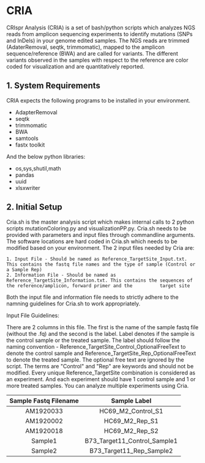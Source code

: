 # CRIA

CRIspr Analysis (CRIA) is a set of bash/python scripts which analyzes NGS reads from amplicon sequencing experiments to identify mutations (SNPs and InDels) in your genome edited samples. The NGS reads are trimmed (AdaterRemoval, seqtk, trimmomatic), mapped to the amplicon sequence/reference (BWA) and are called for variants. The different variants observed in the samples with respect to the reference are color coded for visualization and are quantitatively reported.

## 1. System Requirements

CRIA expects the following programs to be installed in your environment.

  * AdapterRemoval
  * seqtk
  * trimmomatic
  * BWA
  * samtools
  * fastx toolkit

And the below python libraries:

  * os,sys,shutil,math
  * pandas
  * uuid
  * xlsxwriter
 
 ## 2. Initial Setup
 
Cria.sh is the master analysis script which makes internal calls to 2 python scripts mutationColoring.py and visualizationPP.py. Cria.sh needs to be provided with parameters and input files through commandline arguments. The software locations are hard coded in Cria.sh which needs to be modified based on your environment. The 2 input files needed by Cria are:
  
    1. Input File - Should be named as Reference_TargetSite_Input.txt. This contains the fastq file names and the type of sample (Control or a Sample Rep)
    2. Information File - Should be named as Reference_TargetSite_Information.txt. This contains the sequences of the reference/amplicon, forward primer and the          target site
 
 Both the input file and information file needs to strictly adhere to the namning guidelines for Cria.sh to work appropriately.
 
 Input File Guidelines:
 
There are 2 columns in this file. The first is the name of the sample fastq file (without the .fq) and the second is the label. Label denotes if the sample is the  control sample or the treated sample. The label should follow the naming convention - Reference_TargetSite_Control_OptionalFreeText to denote the control sample and Reference_TargetSite_Rep_OptionalFreeText to denote the treated sample. The optional free text are ignored by the script. The terms are "Control" and "Rep" are keywords and should not be modified. Every unique Reference_TargetSite combination is considered as an experiment. And each experiment should have 1 control sample and 1 or more treated samples. You can analyze multiple experiments using Cria.      
 
 |Sample Fastq Filename | Sample Label|
 |:---------------------:|:-----------:|
 |AM1920033|HC69_M2_Control_S1|
 |AM1920002|HC69_M2_Rep_S1|
 |AM1920018|HC69_M2_Rep_S2|
 |Sample1|B73_Target11_Control_Sample1|
 |Sample2|B73_Target11_Rep_Sample2|
 


 
